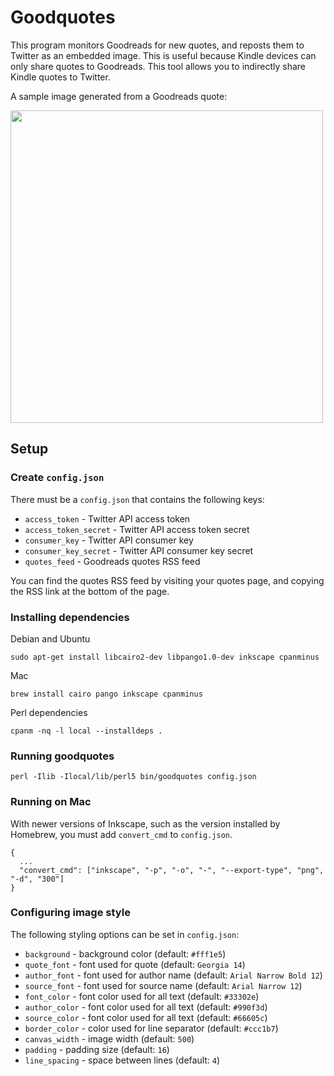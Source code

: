 # Goodquotes

This program monitors Goodreads for new quotes, and reposts them to Twitter as an embedded image. This is useful because Kindle devices can only share quotes to Goodreads. This tool allows you to indirectly share Kindle quotes to Twitter.

A sample image generated from a Goodreads quote:

<img src="https://prettybrd.com/~leedo/b/out11.png" width=500>

## Setup

### Create `config.json`

There must be a `config.json` that contains the following keys:

 * `access_token` - Twitter API access token
 * `access_token_secret` - Twitter API access token secret
 * `consumer_key` - Twitter API consumer key
 * `consumer_key_secret` - Twitter API consumer key secret
 * `quotes_feed` - Goodreads quotes RSS feed

You can find the quotes RSS feed by visiting your quotes page, and
copying the RSS link at the bottom of the page.

### Installing dependencies

Debian and Ubuntu

```
sudo apt-get install libcairo2-dev libpango1.0-dev inkscape cpanminus
```

Mac

```
brew install cairo pango inkscape cpanminus
```

Perl dependencies

```
cpanm -nq -l local --installdeps .
```

### Running goodquotes

```
perl -Ilib -Ilocal/lib/perl5 bin/goodquotes config.json
```

### Running on Mac

With newer versions of Inkscape, such as the version installed by
Homebrew, you must add `convert_cmd` to `config.json`.

```
{
  ...
  "convert_cmd": ["inkscape", "-p", "-o", "-", "--export-type", "png", "-d", "300"]
}
```

### Configuring image style

The following styling options can be set in `config.json`:

  * `background` - background color (default: `#fff1e5`)
  * `quote_font` - font used for quote (default: `Georgia 14`)
  * `author_font` - font used for author name (default: `Arial Narrow Bold 12`)
  * `source_font` - font used for source name (default: `Arial Narrow 12`)
  * `font_color` - font color used for all text (default: `#33302e`)
  * `author_color` - font color used for all text (default: `#990f3d`)
  * `source_color` - font color used for all text (default: `#66605c`)
  * `border_color` - color used for line separator (default: `#ccc1b7`)
  * `canvas_width` - image width (default: `500`)
  * `padding` - padding size (default: `16`)
  * `line_spacing` - space between lines (default: `4`)

